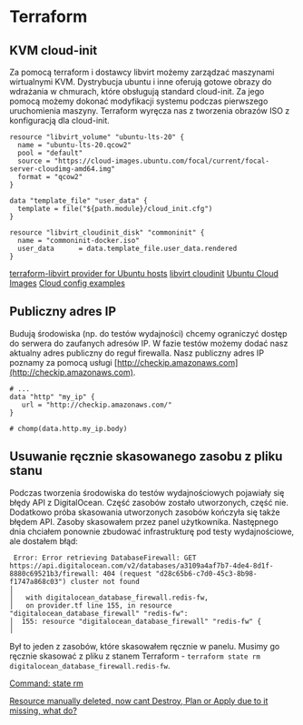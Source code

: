 # Terraform

## KVM cloud-init

Za pomocą terraform i dostawcy libvirt możemy zarządzać maszynami wirtualnymi KVM. Dystrybucja ubuntu i inne oferują gotowe obrazy do wdrażania w chmurach, które obsługują standard cloud-init. Za jego pomocą możemy dokonać modyfikacji systemu podczas pierwszego uruchomienia maszyny. Terraform wyręcza nas z tworzenia obrazów ISO z konfiguracją dla cloud-init.

```
resource "libvirt_volume" "ubuntu-lts-20" {
  name = "ubuntu-lts-20.qcow2"
  pool = "default"
  source = "https://cloud-images.ubuntu.com/focal/current/focal-server-cloudimg-amd64.img"
  format = "qcow2"
}

data "template_file" "user_data" {
  template = file("${path.module}/cloud_init.cfg")
}

resource "libvirt_cloudinit_disk" "commoninit" {
  name = "commoninit-docker.iso"
  user_data      = data.template_file.user_data.rendered
}
```

[terraform-libvirt provider for Ubuntu hosts](https://github.com/fabianlee/terraform-libvirt-ubuntu-examples)
[libvirt cloudinit](https://github.com/dmacvicar/terraform-provider-libvirt/blob/master/website/docs/r/cloudinit.html.markdown)
[Ubuntu Cloud Images](https://cloud-images.ubuntu.com/)
[Cloud config examples](https://cloudinit.readthedocs.io/en/latest/topics/examples.html)

## Publiczny adres IP

Budują środowiska (np. do testów wydajności) chcemy ograniczyć dostęp do serwera do zaufanych adresów IP. W fazie testów możemy dodać nasz aktualny adres publiczny do reguł firewalla. Nasz publiczny adres IP poznamy za pomocą usługi [http://checkip.amazonaws.com](http://checkip.amazonaws.com).

```
# ...
data "http" "my_ip" {
   url = "http://checkip.amazonaws.com/"
}

# chomp(data.http.my_ip.body)
```

## Usuwanie ręcznie skasowanego zasobu z pliku stanu

Podczas tworzenia środowiska do testów wydajnościowych pojawiały się błędy API z DigitalOcean. Część zasobów zostało utworzonych, część nie. Dodatkowo próba skasowania utworzonych zasobów kończyła się także błędem API. Zasoby skasowałem przez panel użytkownika. Następnego dnia chciałem ponownie zbudować infrastrukturę pod testy wydajnościowe, ale dostałem błąd:

```
 Error: Error retrieving DatabaseFirewall: GET https://api.digitalocean.com/v2/databases/a3109a4af7b7-4de4-8d1f-8880c69521b3/firewall: 404 (request "d28c65b6-c7d0-45c3-8b98-f1747a868c03") cluster not found
│
│   with digitalocean_database_firewall.redis-fw,
│   on provider.tf line 155, in resource "digitalocean_database_firewall" "redis-fw":
│  155: resource "digitalocean_database_firewall" "redis-fw" {
│
```

Był to jeden z zasobów, które skasowałem ręcznie w panelu. Musimy go ręcznie skasować z pliku z stanem Terraform - `terraform state rm digitalocean_database_firewall.redis-fw`.

[Command: state rm](https://www.terraform.io/docs/cli/commands/state/rm.html)

[Resource manually deleted, now cant Destroy, Plan or Apply due to it missing, what do?](https://discuss.hashicorp.com/t/resource-manually-deleted-now-cant-destroy-plan-or-apply-due-to-it-missing-what-do/12215)
